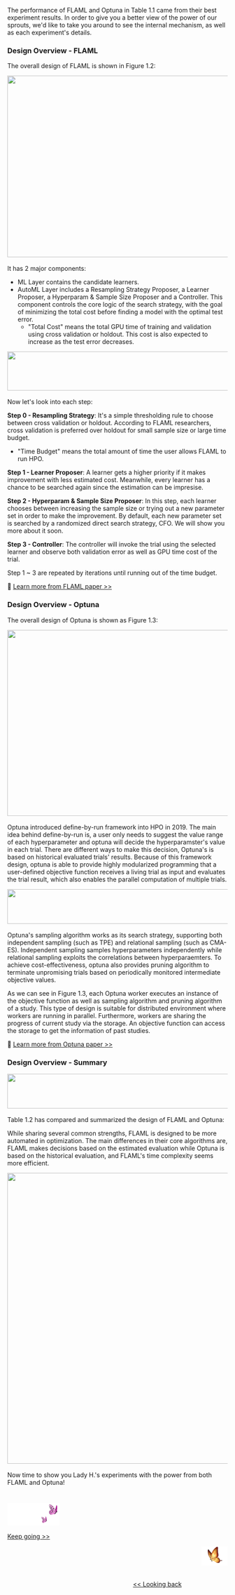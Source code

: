 The performance of FLAML and Optuna in Table 1.1 came from their best experiment results. In order to give you a better view of the power of our sprouts, we'd like to take you around to see the internal mechanism, as well as each experiment's details.

### Design Overview - FLAML

The overall design of FLAML is shown in Figure 1.2:

<p align="center">
<img src="https://github.com/lady-h-world/My_Garden/blob/main/images/The_Queen_images/FLAML_design.png" width="732" height="414" />
</p>

It has 2 major components:
* ML Layer contains the candidate learners.
* AutoML Layer includes a Resampling Strategy Proposer, a Learner Proposer, a Hyperparam & Sample Size Proposer and a Controller. This component controls the core logic of the search strategy, with the goal of minimizing the total cost before finding a model with the optimal test error.
  * "Total Cost" means the total GPU time of training and validation using cross validation or holdout. This cost is also expected to increase as the test error decreases.

<p align="left">
<img src="https://github.com/lady-h-world/My_Garden/blob/main/images/notes/search_strategy.png" width="866" height="89" />
</p>

Now let's look into each step:

<b>Step 0 - Resampling Strategy</b>: It's a simple thresholding rule to choose between cross validation or holdout. According to FLAML researchers, cross validation is preferred over holdout for small sample size or large time budget.
* "Time Budget" means the total amount of time the user allows FLAML to run HPO.

<b>Step 1 - Learner Proposer</b>: A learner gets a higher priority if it makes improvement with less estimated cost. Meanwhile, every learner has a chance to be searched again since the estimation can be impresise.

<b>Step 2 - Hyperparam & Sample Size Proposer</b>: In this step, each learner chooses between increasing the sample size or trying out a new parameter set in order to make the improvement. By default, each new parameter set is searched by a randomized direct search strategy, CFO. We will show you more about it soon.

<b>Step 3 - Controller</b>: The controller will invoke the trial using the selected learner and observe both validation error as well as GPU time cost of the trial.

Step 1 ~ 3 are repeated by iterations until running out of the time budget.

🌻 [Learn more from FLAML paper >>][1]


### Design Overview - Optuna

The overall design of Optuna is shown as Figure 1.3:

<p align="center">
<img src="https://github.com/lady-h-world/My_Garden/blob/main/images/The_Queen_images/optuna_design.png" width="678" height="424" />
</p>

Optuna introduced define-by-run framework into HPO in 2019. The main idea behind define-by-run is, a user only needs to suggest the value range of each hyperparameter and optuna will decide the hyperparamster's value in each trial. There are different ways to make this decision, Optuna's is based on historical evaluated trials' results. Because of this framework design, optuna is able to provide highly modularized programming that a user-defined objective function receives a living trial as input and evaluates the trial result, which also enables the parallel computation of multiple trials.

<p align="left">
<img src="https://github.com/lady-h-world/My_Garden/blob/main/images/notes/trial_and_study.png" width="766" height="79" />
</p>

Optuna's sampling algorithm works as its search strategy, supporting both independent sampling (such as TPE) and relational sampling (such as CMA-ES). Independent sampling samples hyperparameters independently while relational sampling exploits the correlations between hyperparaemters. To achieve cost-effectiveness, optuna also provides pruning algorithm to terminate unpromising trials based on periodically monitored intermediate objective values.

As we can see in Figure 1.3, each Optuna worker executes an instance of the objective function as well as sampling algorithm and pruning algorithm of a study. This type of design is suitable for distributed environment where workers are running in parallel. Furthermore, workers are sharing the progress of current study via the storage. An objective function can access the storage to get the information of past studies.

🌻 [Learn more from Optuna paper >>][4]

### Design Overview - Summary

<p align="left">
<img src="https://github.com/lady-h-world/My_Garden/blob/main/images/notes/why_not_hyperopt.png" width="766" height="79" />
</p>

Table 1.2 has compared and summarized the design of FLAML and Optuna:

While sharing several common strengths, FLAML is designed to be more automated in optimization. The main differences in their core algorithms are, FLAML makes decisions based on the estimated evaluation while Optuna is based on the historical evaluation, and FLAML's time complexity seems more efficient.

<p align="center">
<img src="https://github.com/lady-h-world/My_Garden/blob/main/images/The_Queen_images/flaml_vs_optuna_design_diff.png" width="901" height="663" />
</p>

Now time to show you Lady H.'s experiments with the power from both FLAML and Optuna!

#
<p align="left">
<img src="https://github.com/lady-h-world/My_Garden/blob/main/images/follow_us.png" width="120" height="50" />
</p>

[Keep going >>][2]

<p align="right">
<img src="https://github.com/lady-h-world/My_Garden/blob/main/images/going_back.png" width="60" height="44" />
</p>

&nbsp;&nbsp;&nbsp;&nbsp;&nbsp;&nbsp;&nbsp;&nbsp;&nbsp;&nbsp;&nbsp;&nbsp;&nbsp;&nbsp;&nbsp;&nbsp;&nbsp;&nbsp;&nbsp;&nbsp;&nbsp;&nbsp;&nbsp;&nbsp;&nbsp;&nbsp;&nbsp;&nbsp;&nbsp;&nbsp;&nbsp;&nbsp;&nbsp;&nbsp;&nbsp;&nbsp;&nbsp;&nbsp;&nbsp;&nbsp;&nbsp;&nbsp;&nbsp;&nbsp;&nbsp;&nbsp;&nbsp;&nbsp;&nbsp;&nbsp;&nbsp;&nbsp;&nbsp;&nbsp;&nbsp;&nbsp;&nbsp;&nbsp;&nbsp;&nbsp;&nbsp;&nbsp;&nbsp;&nbsp;&nbsp;&nbsp;&nbsp;&nbsp;&nbsp;&nbsp;&nbsp;&nbsp;&nbsp;&nbsp;&nbsp;&nbsp;&nbsp;&nbsp;&nbsp;&nbsp;&nbsp;&nbsp;&nbsp;&nbsp;&nbsp;&nbsp;&nbsp;&nbsp;&nbsp;&nbsp;&nbsp;&nbsp;&nbsp;&nbsp;&nbsp;&nbsp;&nbsp;&nbsp;&nbsp;&nbsp;&nbsp;&nbsp;&nbsp;&nbsp;&nbsp;&nbsp;&nbsp;&nbsp;&nbsp;&nbsp;&nbsp;&nbsp;&nbsp;&nbsp;&nbsp;&nbsp;&nbsp;&nbsp;&nbsp;&nbsp;&nbsp;&nbsp;&nbsp;&nbsp;&nbsp;&nbsp;&nbsp;&nbsp;&nbsp;&nbsp;&nbsp;&nbsp;&nbsp;&nbsp;&nbsp;&nbsp;&nbsp;&nbsp;&nbsp;&nbsp;&nbsp;&nbsp;&nbsp;&nbsp;&nbsp;&nbsp;&nbsp;&nbsp;&nbsp;&nbsp;&nbsp;&nbsp;&nbsp;&nbsp;&nbsp;&nbsp;&nbsp;&nbsp;&nbsp;&nbsp;&nbsp;&nbsp;&nbsp;&nbsp;&nbsp;&nbsp;&nbsp;&nbsp;&nbsp;&nbsp;&nbsp;&nbsp;&nbsp;&nbsp;&nbsp;&nbsp;&nbsp;&nbsp;&nbsp;&nbsp;&nbsp;&nbsp;&nbsp;&nbsp;&nbsp;&nbsp;&nbsp;&nbsp;&nbsp;&nbsp;&nbsp;&nbsp;&nbsp;&nbsp;&nbsp;&nbsp;&nbsp;&nbsp;&nbsp;&nbsp;&nbsp;[<< Looking back][3]
 



[1]:https://www.microsoft.com/en-us/research/publication/flaml-a-fast-and-lightweight-automl-library/
[2]:https://github.com/lady-h-world/My_Garden/blob/main/reading_pages/param_tuning_3.md
[3]:https://github.com/lady-h-world/My_Garden/blob/main/reading_pages/param_tuning_1.md
[4]:https://arxiv.org/abs/1907.10902
